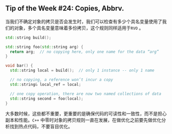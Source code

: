 ## Tip of the Week #24: Copies, Abbrv.

当我们不确定对象的拷贝是否会发生时，我们可以检查有多少个具名变量使用了我们的对象，多个具名变量意味着多份拷贝，这个规则同样适用于`RVO` 。

```c++
std::string build();

std::string foo(std::string arg) {
  return arg;  // no copying here, only one name for the data “arg”
}

void bar() {
  std::string local = build();  // only 1 instance -- only 1 name

  // no copying, a reference won’t incur a copy
  std::string& local_ref = local;

  // one copy operation, there are now two named collections of data
  std::string second = foo(local);
}
```

大多数时候，这些都不重要，更重要的是确保代码的可读性和一致性，而不是担心副本和性能。`C++` 中零时对象的拷贝规则一直在发展，在做优化之前要先做优化分析找到热点代码，不要盲目优化。